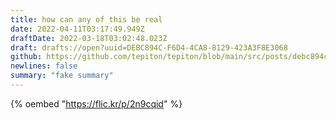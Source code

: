 ```yaml
---
title: how can any of this be real
date: 2022-04-11T03:17:49.949Z
draftDate: 2022-03-18T03:02:48.023Z
draft: drafts://open?uuid=DEBC894C-F6D4-4CA8-8129-423A3F8E3068
github: https://github.com/tepiton/tepiton/blob/main/src/posts/debc894c-f6d4-4ca8-8129-423a3f8e3068.md
newlines: false
summary: "fake summary"
---
```

{% oembed "https://flic.kr/p/2n9cqid"  %}
